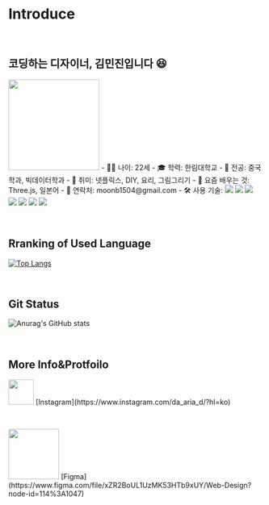 # Introduce

&nbsp;

## 코딩하는 디자이너, 김민진입니다 😆
<img width=180px src="https://user-images.githubusercontent.com/62200762/196028078-edb19696-be22-4da2-9d04-6880b8268099.JPG">
- 🙍‍♀️ 나이: 22세
- 🎓 학력: 한림대학교
- 📖 전공: 중국학과, 빅데이터학과
- 🥳 취미: 넷플릭스, DIY, 요리, 그림그리기
- 🌱 요즘 배우는 것: Three.js, 일본어
- 💬 연락처: moonb1504@gmail.com
- 🛠 사용 기술:  <img src="https://img.shields.io/badge/Adobe Illustrator-FF9A00?style=flat-squre&logo=Adobe Illustrator&logoColor=white"/> <img src="https://img.shields.io/badge/Adobe Photoshop-31A8FF?style=flat-squre&logo=Adobe Photoshop&logoColor=white"/> <img src="https://img.shields.io/badge/HTML5-E34F26?style=flat-squre&logo=HTML5&logoColor=white"/> <img src="https://img.shields.io/badge/CSS3-1572B6?style=flat-squre&logo=CSS3&logoColor=white"/> <img src="https://img.shields.io/badge/JavaScript-F7DF1E?style=flat-squre&logo=JavaScript&logoColor=white"/> <img src="https://img.shields.io/badge/MySQL-4479A1?style=flat-squre&logo=MySQL&logoColor=white"/> <img src="https://img.shields.io/badge/MongoDB-47A248?style=flat-squre&logo=MongoDB&logoColor=white"/> 

&nbsp;

## Rranking of Used Language
[![Top Langs](https://github-readme-stats.vercel.app/api/top-langs/?username=Miinjin&langs_count=8)](https://github.com/Miinjin/github-readme-stats)

&nbsp;

## Git Status
![Anurag's GitHub stats](https://github-readme-stats.vercel.app/api?username=Miinjin&show_icons=true&theme=dark)

&nbsp;

## More Info&Protfoilo
<img width=50px src="https://user-images.githubusercontent.com/62200762/196027288-b7ba49e7-8191-4bba-83a5-05dc8010bf36.png">
[Instagram](https://www.instagram.com/da_aria_d/?hl=ko)

&nbsp;
&nbsp;

<img width=100px src="https://user-images.githubusercontent.com/62200762/196027467-5e4814e5-e22d-4c5a-96d2-2f94513af6dd.png">
[Figma](https://www.figma.com/file/xZR2BoUL1UzMK53HTb9xUY/Web-Design?node-id=114%3A1047)
